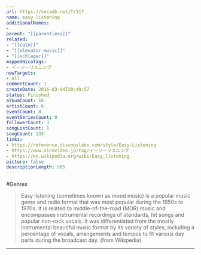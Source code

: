 ```yaml
---
url: https://vocadb.net/T/117
name: easy listening
additionalNames: 
- 
parent: "[[parentless]]"
related:
- "[[calm]]"
- "[[elevator-music]]"
- "[[schlager]]"
mappedNicoTags:
- イージーリスニング
newTargets:
- all
commentCount: 1
createDate: 2016-03-04T20:49:57
status: Finished
albumCount: 16
artistCount: 6
eventCount: 0
eventSeriesCount: 0
followerCount: 3
songListCount: 1
songCount: 133
links: 
- https://reference.discogslabs.com/style/Easy-Listening
- https://www.nicovideo.jp/tag/イージーリスニング
- https://en.wikipedia.org/wiki/Easy_listening
picture: false
descriptionLength: 505
---
```


#Genres

>Easy listening (sometimes known as mood music) is a popular music genre and radio format that was most popular during the 1950s to 1970s. It is related to middle-of-the-road (MOR) music and encompasses instrumental recordings of standards, hit songs and popular non-rock vocals. It was differentiated from the mostly instrumental beautiful music format by its variety of styles, including a percentage of vocals, arrangements and tempos to fit various day parts during the broadcast day. (from Wikipedia)

---


